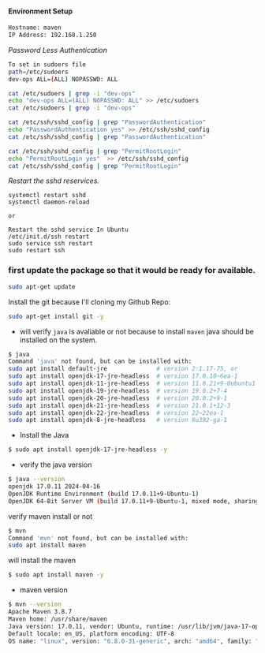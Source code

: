 #### Environment Setup
```bash
Hostname: maven
IP Address: 192.168.1.250
```

*Password Less Authentication*

```bash
To set in sudoers file
path=/etc/sudoers 
dev-ops ALL=(ALL) NOPASSWD: ALL

cat /etc/sudoers | grep -i "dev-ops"
echo "dev-ops ALL=(ALL) NOPASSWD: ALL" >> /etc/sudoers
cat /etc/sudoers | grep -i "dev-ops"

cat /etc/ssh/sshd_config | grep "PasswordAuthentication"
echo "PasswordAuthentication yes" >> /etc/ssh/sshd_config
cat /etc/ssh/sshd_config | grep "PasswordAuthentication"

cat /etc/ssh/sshd_config | grep "PermitRootLogin"
echo "PermitRootLogin yes"  >> /etc/ssh/sshd_config
cat /etc/ssh/sshd_config | grep "PermitRootLogin"
```

*Restart the sshd reservices.*
```
systemctl restart sshd
systemctl daemon-reload

or 

Restart the sshd service In Ubuntu
/etc/init.d/ssh restart
sudo service ssh restart
sudo restart ssh
```

### first update the package so that it would be ready for available.
```bash
sudo apt-get update
```

Install the git because I'll cloning my Github Repo: 
```bash
sudo apt-get install git -y
```

- will verify ```java``` is avaliable or not because to install ```maven``` java should be installed on the system.
```bash
$ java
Command 'java' not found, but can be installed with:
sudo apt install default-jre              # version 2:1.17-75, or
sudo apt install openjdk-17-jre-headless  # version 17.0.10~6ea-1
sudo apt install openjdk-11-jre-headless  # version 11.0.21+9-0ubuntu1
sudo apt install openjdk-19-jre-headless  # version 19.0.2+7-4
sudo apt install openjdk-20-jre-headless  # version 20.0.2+9-1
sudo apt install openjdk-21-jre-headless  # version 21.0.1+12-3
sudo apt install openjdk-22-jre-headless  # version 22~22ea-1
sudo apt install openjdk-8-jre-headless   # version 8u392-ga-1
```
- Install the Java
```bash
$ sudo apt install openjdk-17-jre-headless -y
```

- verify the java version
```bash
$ java --version
openjdk 17.0.11 2024-04-16
OpenJDK Runtime Environment (build 17.0.11+9-Ubuntu-1)
OpenJDK 64-Bit Server VM (build 17.0.11+9-Ubuntu-1, mixed mode, sharing)
```

verify maven install or not
```bash
$ mvn
Command 'mvn' not found, but can be installed with:
sudo apt install maven
```

will install the maven
```bash
$ sudo apt install maven -y
```

- maven version
```bash
$ mvn --version
Apache Maven 3.8.7
Maven home: /usr/share/maven
Java version: 17.0.11, vendor: Ubuntu, runtime: /usr/lib/jvm/java-17-openjdk-amd64
Default locale: en_US, platform encoding: UTF-8
OS name: "linux", version: "6.8.0-31-generic", arch: "amd64", family: "unix"
```
